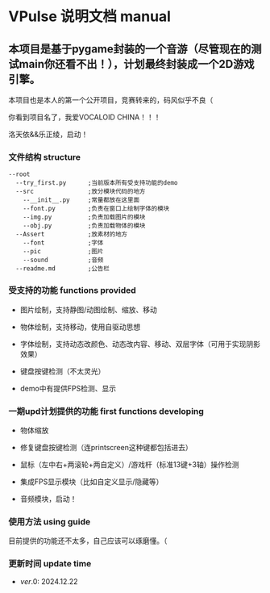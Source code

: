 # VPulse 说明文档 manual

## 本项目是基于pygame封装的一个音游（尽管现在的测试main你还看不出！），计划**最终封装成一个2D游戏引擎**。

本项目也是本人的第一个公开项目，竞赛转来的，码风似乎不良（

你看到项目名了，我爱VOCALOID CHINA！！！

洛天依&&乐正绫，启动！



### 文件结构 structure

```plain
--root
  --try_first.py      ;当前版本所有受支持功能的demo
  --src               ;放分模块代码的地方
    --__init__.py     ;常量都放在这里面
    --font.py         ;负责在窗口上绘制字体的模块
    --img.py          ;负责加载图片的模块
    --obj.py          ;负责加载物体的模块
  --Assert            ;放素材的地方
    --font            ;字体
    --pic             ;图片
    --sound           ;音频
  --readme.md         ;公告栏
```



### 受支持的功能 functions provided

- 图片绘制，支持静图/动图绘制、缩放、移动

- 物体绘制，支持移动，使用自驱动思想

- 字体绘制，支持动态改颜色、动态改内容、移动、双层字体（可用于实现阴影效果）

- 键盘按键检测（不太灵光）

- demo中有提供FPS检测、显示

### 

### 一期upd计划提供的功能 first functions developing

- 物体缩放

- 修复键盘按键检测（连printscreen这种键都包括进去）

- 鼠标（左中右+两滚轮+两自定义）/游戏杆（标准13键+3轴）操作检测

- 集成FPS显示模块（比如自定义显示/隐藏等）

- 音频模块，启动！

### 

### 使用方法 using guide

目前提供的功能还不太多，自己应该可以琢磨懂。（



### 更新时间  update time

- $ver.0:$ 2024.12.22
